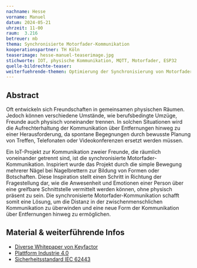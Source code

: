 ```yaml
---
nachname: Hesse
vorname: Manuel
datum: 2024-05-21
uhrzeit: 11-00
raum:  3.216
betreuer: mb
thema: Synchronisierte Motorfader-Kommunikation 
kooperationspartner: TH Köln
teaserimage: hesse-manuel-teaserimage.jpg
stichworte: IOT, physische Kommunikation, MQTT, Motorfader, ESP32
quelle-bildrechte-teaser: 
weiterfuehrende-themen: Optimierung der Synchronisierung von Motorfadern über MQTT | Erstellung von barrierefreien Videos mit Untertitel/Audiodeskription/Gebärdensprache
---
```


## Abstract
Oft entwickeln sich Freundschaften in gemeinsamen physischen Räumen. Jedoch können verschiedene Umstände, wie berufsbedingte Umzüge, Freunde auch physisch voneinander trennen. In solchen Situationen wird die Aufrechterhaltung der Kommunikation über Entfernungen hinweg zu einer Herausforderung, da spontane Begegnungen durch bewusste Planung von Treffen, Telefonaten oder Videokonferenzen ersetzt werden müssen.

Ein IoT-Projekt zur Kommunikation zweier Freunde, die räumlich voneinander getrennt sind, ist die synchronisierte Motorfader-Kommunikation. Inspiriert wurde das Projekt durch die simple Bewegung mehrerer Nägel bei Nagelbrettern zur Bildung von Formen oder Botschaften. Diese Inspiration stellt einen Schritt in Richtung der Fragestellung dar, wie die Anwesenheit und Emotionen einer Person über eine greifbare Schnittstelle vermittelt werden können, ohne physisch präsent zu sein. Die synchronisierte Motorfader-Kommunikation schafft somit eine Lösung, um die Distanz in der zwischenmenschlichen Kommunikation zu überwinden und eine neue Form der Kommunikation über Entfernungen hinweg zu ermöglichen.

## Material & weiterführende Infos
- [Diverse Whitepaper von Keyfactor](https://www.keyfactor.com/resources/)
- [Plattform Industrie 4.0](https://www.plattform-i40.de/IP/Navigation/DE/Home/home.html)
- [Sicherheitsstandard IEC 62443](https://www.pilz.com/de-DE/produkte/industrial-security/security-norm)
